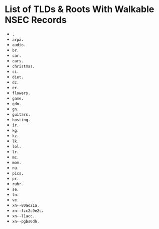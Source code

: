 # List of TLDs & Roots With Walkable NSEC Records

* `.`
* `arpa.`
* `audio.`
* `br.`
* `car.`
* `cars.`
* `christmas.`
* `ci.`
* `diet.`
* `dz.`
* `er.`
* `flowers.`
* `game.`
* `gdn.`
* `gn.`
* `guitars.`
* `hosting.`
* `ir.`
* `kg.`
* `kz.`
* `lk.`
* `lol.`
* `lr.`
* `mc.`
* `mom.`
* `nu.`
* `pics.`
* `pr.`
* `ruhr.`
* `se.`
* `tn.`
* `ve.`
* `xn--80ao21a.`
* `xn--fzc2c9e2c.`
* `xn--l1acc.`
* `xn--pgbs0dh.`
